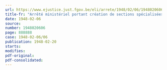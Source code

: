 ```yaml
---
url: https://www.ejustice.just.fgov.be/eli/arrete/1948/02/06/1948020606/justel
title-fr: "Arrêté ministériel portant création de sections spécialisées pour le placement de la jeunesse"
date: 1948-02-06
source:
number: 1948020606
page: 888888
case: 1948-02-06/06
publication: 1948-02-20
starts:
modifies:
pdf-original:
pdf-consolidated:
---
```


